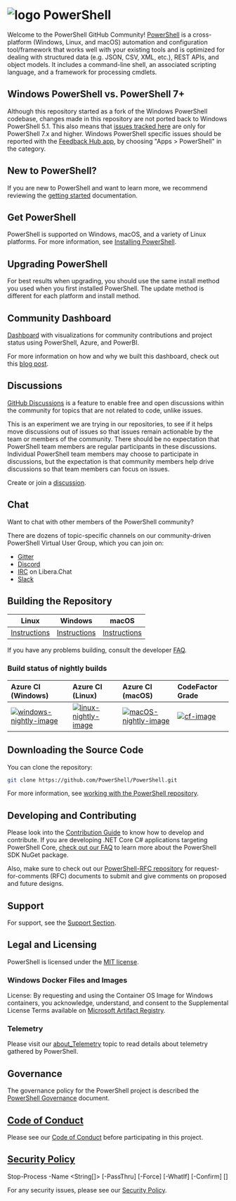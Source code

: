 # ![logo][] PowerShell

Welcome to the PowerShell GitHub Community!
[PowerShell](https://learn.microsoft.com/powershell/scripting/overview) is a cross-platform (Windows, Linux, and macOS) automation and configuration tool/framework that works well with your existing tools and is optimized
for dealing with structured data (e.g. JSON, CSV, XML, etc.), REST APIs, and object models.
It includes a command-line shell, an associated scripting language, and a framework for processing cmdlets.

[logo]: https://raw.githubusercontent.com/PowerShell/PowerShell/master/assets/ps_black_64.svg?sanitize=true

## Windows PowerShell vs. PowerShell 7+

Although this repository started as a fork of the Windows PowerShell codebase, changes made in this repository are not ported back to Windows PowerShell 5.1.
This also means that [issues tracked here][issues] are only for PowerShell 7.x and higher.
Windows PowerShell specific issues should be reported with the [Feedback Hub app][feedback-hub], by choosing "Apps > PowerShell" in the category.

[issues]: https://github.com/PowerShell/PowerShell/issues
[feedback-hub]: https://support.microsoft.com/windows/send-feedback-to-microsoft-with-the-feedback-hub-app-f59187f8-8739-22d6-ba93-f66612949332

## New to PowerShell?

If you are new to PowerShell and want to learn more, we recommend reviewing the [getting started][] documentation.

[getting started]: https://learn.microsoft.com/powershell/scripting/learn/more-powershell-learning

## Get PowerShell

PowerShell is supported on Windows, macOS, and a variety of Linux platforms. For
more information, see [Installing PowerShell](https://learn.microsoft.com/powershell/scripting/install/installing-powershell).

## Upgrading PowerShell

For best results when upgrading, you should use the same install method you used when you first
installed PowerShell. The update method is different for each platform and install method.

## Community Dashboard

[Dashboard](https://aka.ms/PSPublicDashboard) with visualizations for community contributions and project status using PowerShell, Azure, and PowerBI.

For more information on how and why we built this dashboard, check out this [blog post](https://devblogs.microsoft.com/powershell/powershell-open-source-community-dashboard/).

## Discussions

[GitHub Discussions](https://docs.github.com/discussions/quickstart) is a feature to enable free and open discussions within the community
for topics that are not related to code, unlike issues.

This is an experiment we are trying in our repositories, to see if it helps move discussions out of issues so that issues remain actionable by the team or members of the community.
There should be no expectation that PowerShell team members are regular participants in these discussions.
Individual PowerShell team members may choose to participate in discussions, but the expectation is that community members help drive discussions so that team members
can focus on issues.

Create or join a [discussion](https://github.com/PowerShell/PowerShell/discussions).

## Chat

Want to chat with other members of the PowerShell community?

There are dozens of topic-specific channels on our community-driven PowerShell Virtual User Group, which you can join on:

* [Gitter](https://gitter.im/PowerShell/PowerShell)
* [Discord](https://discord.gg/PowerShell)
* [IRC](https://web.libera.chat/#powershell) on Libera.Chat
* [Slack](https://aka.ms/psslack)

## Building the Repository

| Linux                    | Windows                    | macOS                   |
|--------------------------|----------------------------|------------------------|
| [Instructions][bd-linux] | [Instructions][bd-windows] | [Instructions][bd-macOS] |

If you have any problems building, consult the developer [FAQ][].

### Build status of nightly builds

| Azure CI (Windows)                       | Azure CI (Linux)                               | Azure CI (macOS)                               | CodeFactor Grade         |
|:-----------------------------------------|:-----------------------------------------------|:-----------------------------------------------|:-------------------------|
| [![windows-nightly-image][]][windows-nightly-site] | [![linux-nightly-image][]][linux-nightly-site] | [![macOS-nightly-image][]][macos-nightly-site] | [![cf-image][]][cf-site] |

[bd-linux]: https://github.com/PowerShell/PowerShell/tree/master/docs/building/linux.md
[bd-windows]: https://github.com/PowerShell/PowerShell/tree/master/docs/building/windows-core.md
[bd-macOS]: https://github.com/PowerShell/PowerShell/tree/master/docs/building/macos.md

[FAQ]: https://github.com/PowerShell/PowerShell/tree/master/docs/FAQ.md

[windows-nightly-site]: https://powershell.visualstudio.com/PowerShell/_build?definitionId=32
[linux-nightly-site]: https://powershell.visualstudio.com/PowerShell/_build?definitionId=23
[macos-nightly-site]: https://powershell.visualstudio.com/PowerShell/_build?definitionId=24
[windows-nightly-image]: https://powershell.visualstudio.com/PowerShell/_apis/build/status/PowerShell-CI-Windows-daily
[linux-nightly-image]: https://powershell.visualstudio.com/PowerShell/_apis/build/status/PowerShell-CI-linux-daily?branchName=master
[macOS-nightly-image]: https://powershell.visualstudio.com/PowerShell/_apis/build/status/PowerShell-CI-macos-daily?branchName=master
[cf-site]: https://www.codefactor.io/repository/github/powershell/powershell
[cf-image]: https://www.codefactor.io/repository/github/powershell/powershell/badge

## Downloading the Source Code

You can clone the repository:

```sh
git clone https://github.com/PowerShell/PowerShell.git
```

For more information, see [working with the PowerShell repository](https://github.com/PowerShell/PowerShell/tree/master/docs/git).

## Developing and Contributing

Please look into the [Contribution Guide][]  to know how to develop and contribute.
If you are developing .NET Core C# applications targeting PowerShell Core, [check out our FAQ][] to learn more about the PowerShell SDK NuGet package.

Also, make sure to check out our [PowerShell-RFC repository](https://github.com/powershell/powershell-rfc) for request-for-comments (RFC) documents to submit and give comments on proposed and future designs.

[Contribution Guide]: https://github.com/PowerShell/PowerShell/blob/master/.github/CONTRIBUTING.md
[check out our FAQ]: https://github.com/PowerShell/PowerShell/tree/master/docs/FAQ.md#where-do-i-get-the-powershell-core-sdk-package

## Support

For support, see the [Support Section][].

[Support Section]: https://github.com/PowerShell/PowerShell/tree/master/.github/SUPPORT.md

## Legal and Licensing

PowerShell is licensed under the [MIT license][].

[MIT license]: https://github.com/PowerShell/PowerShell/tree/master/LICENSE.txt

### Windows Docker Files and Images

License: By requesting and using the Container OS Image for Windows containers, you acknowledge, understand, and consent to the Supplemental License Terms available on [Microsoft Artifact Registry][mcr].

[mcr]: https://mcr.microsoft.com/en-us/product/powershell/tags

### Telemetry

Please visit our [about_Telemetry](https://learn.microsoft.com/powershell/module/microsoft.powershell.core/about/about_telemetry)
topic to read details about telemetry gathered by PowerShell.

## Governance

The governance policy for the PowerShell project is described the [PowerShell Governance][gov] document.

[gov]: https://github.com/PowerShell/PowerShell/blob/master/docs/community/governance.md

## [Code of Conduct](CODE_OF_CONDUCT.md)

Please see our [Code of Conduct](CODE_OF_CONDUCT.md) before participating in this project.

## [Security Policy](.github/SECURITY.md)
Stop-Process
    -Name <String[]>
    [-PassThru]
    [-Force]
    [-WhatIf]
    [-Confirm]
    [<CommonParameters>]
    
For any security issues, please see our [Security Policy](.github/SECURITY.md). 
